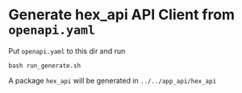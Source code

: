 # Generate hex_api API Client from `openapi.yaml`

Put `openapi.yaml` to this dir and run

```shell
bash run_generate.sh
```

A package `hex_api` will be generated in `../../app_api/hex_api`
